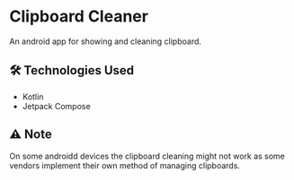 # Clipboard Cleaner
An android app for showing and cleaning clipboard.

## 🛠️ Technologies Used 
- Kotlin
- Jetpack Compose

## ⚠️ Note
On some androidd devices the clipboard cleaning might not work as some vendors implement their own method of managing clipboards.
